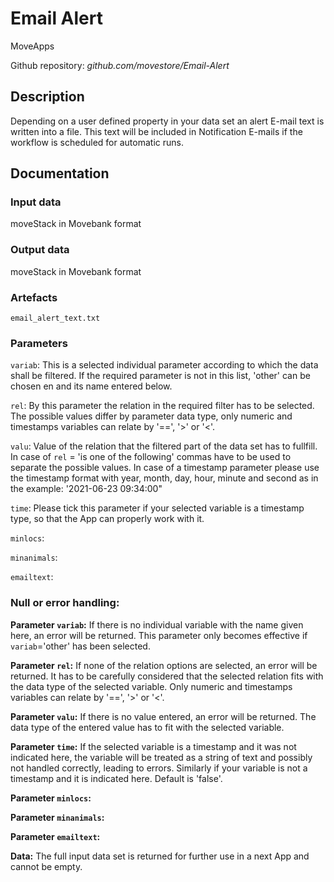 # Email Alert
MoveApps

Github repository: *github.com/movestore/Email-Alert*

## Description
Depending on a user defined property in your data set an alert E-mail text is written into a file. This text will be included in Notification E-mails if the workflow is scheduled for automatic runs.

## Documentation


### Input data
moveStack in Movebank format

### Output data
moveStack in Movebank format

### Artefacts
`email_alert_text.txt` 

### Parameters 
`variab`: This is a selected individual parameter according to which the data shall be filtered. If the required parameter is not in this list, 'other' can be chosen en and its name entered below.

`rel`: By this parameter the relation in the required filter has to be selected. The possible values differ by parameter data type, only numeric and timestamps variables can relate by '==', '>' or '<'.

`valu`: Value of the relation that the filtered part of the data set has to fullfill. In case of `rel` = 'is one of the following' commas have to be used to separate the possible values. In case of a timestamp parameter please use the timestamp format with year, month, day, hour, minute and second as in the example: '2021-06-23 09:34:00"

`time`: Please tick this parameter if your selected variable is a timestamp type, so that the App can properly work with it.

`minlocs`:

`minanimals`:

`emailtext`:

### Null or error handling:
**Parameter `variab`:** If there is no individual variable with the name given here, an error will be returned. This parameter only becomes effective if `variab`='other' has been selected.

**Parameter `rel`:** If none of the relation options are selected, an error will be returned. It has to be carefully considered that the selected relation fits with the data type of the selected variable. Only numeric and timestamps variables can relate by '==', '>' or '<'.

**Parameter `valu`:** If there is no value entered, an error will be returned. The data type of the entered value has to fit with the selected variable.

**Parameter `time`:** If the selected variable is a timestamp and it was not indicated here, the variable will be treated as a string of text and possibly not handled correctly, leading to errors. Similarly if your variable is not a timestamp and it is indicated here. Default is 'false'.

**Parameter `minlocs`:**

**Parameter `minanimals`:**

**Parameter `emailtext`:**


**Data:** The full input data set is returned for further use in a next App and cannot be empty.

